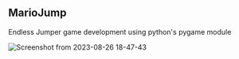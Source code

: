 ## MarioJump
Endless Jumper game development using python's pygame module

![Screenshot from 2023-08-26 18-47-43](https://github.com/MrAbhishekSolanki/MarioJump/assets/95923598/cab89778-d19d-414a-80bf-d97900090791)
